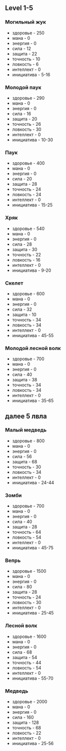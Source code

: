 ## Level 1-5

### Могильный жук
* здоровье - 250
* мана - 0
* энергия - 0
* сила - 12
* защита - 22
* точность - 10
* ловкость - 6
* интеллект - 0
* инициатива - 5-16

### Молодой паук
* здоровье - 290
* мана - 0
* энергия - 0
* сила - 16
* защита - 20
* точность - 26
* ловкость - 30
* интеллект - 0
* инициатива - 10-30

### Паук
* здоровье - 400
* мана - 0
* энергия - 0
* сила - 20
* защита - 28
* точность - 24
* ловкость - 24
* интеллект - 0
* инициатива - 15-25

### Хряк
* здоровье - 540
* мана - 0
* энергия - 0
* сила - 28
* защита - 30
* точность - 22
* ловкость - 16
* интеллект - 0
* инициатива - 9-20

### Скелет
* здоровье - 600
* мана - 0
* энергия - 0
* сила - 32
* защита - 10
* точность - 34
* ловкость - 34
* интеллект - 0
* инициатива - 45-55

### Молодой лесной волк
* здоровье - 700
* мана - 0
* энергия - 0
* сила - 40
* защита - 38
* точность - 34
* ловкость - 34
* интеллект - 0
* инициатива - 35-65

## далее 5 лвла



### Малый медведь
* здоровье - 800
* мана - 0
* энергия - 0
* сила - 56
* защита - 68
* точность - 30
* ловкость - 34
* интеллект - 0
* инициатива - 24-44

### Зомби
* здоровье - 700
* мана - 0
* энергия - 0
* сила - 40
* защита - 28
* точность - 64
* ловкость - 54
* интеллект - 0
* инициатива - 45-75 

### Вепрь
* здоровье - 1500
* мана - 0
* энергия - 0
* сила - 80
* защита - 28
* точность - 24
* ловкость - 30
* интеллект - 0
* инициатива - 25-45

### Лесной волк
* здоровье - 1600
* мана - 0
* энергия - 0
* сила - 68
* защита - 54
* точность - 44
* ловкость - 54
* интеллект - 0
* инициатива - 55-70

### Медведь 
* здоровье - 2000
* мана - 0
* энергия - 0
* сила - 160
* защита - 128
* точность - 68
* ловкость - 22
* интеллект - 0
* инициатива - 25-56
